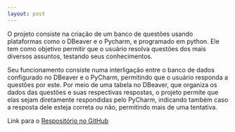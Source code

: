 ```yaml
---
layout: post
---
```


O projeto consiste na criação de um banco de questões usando plataformas como o DBeaver e o Pycharm, e programado em python.
Ele tem como objetivo permitir que o usuário resolva questões dos mais diversos assuntos, testando seus conhecimentos.

Seu funcionamento consiste numa interligação entre o banco de dados configurado no DBeaver e o PyCharm, permitindo que o usuário responda a questões por este.
Por meio de uma tabela no DBeaver, que organiza os dados das questões e suas respectivas respostas, o projeto permite que elas sejam diretamente respondidas pelo PyCharm, indicando também caso a resposta dele esteja correta ou não, permitindo mais de uma tentativa.


Link para o [Respositório no GitHub](https://github.com/liviavianac/banco_de_questoes.git)

